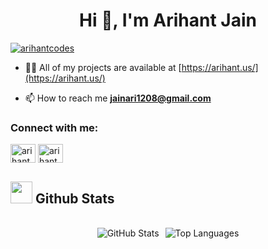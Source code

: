 <h1 align="center">Hi 👋, I'm Arihant Jain</h1>


<p align="left"> <a href="https://twitter.com/arihantcodes" target="blank"><img src="https://img.shields.io/twitter/follow/arihantcodes?logo=twitter&style=for-the-badge" alt="arihantcodes" /></a> </p>



- 👨‍💻 All of my projects are available at [https://arihant.us/](https://arihant.us/)

- 📫 How to reach me **jainari1208@gmail.com**

<h3 align="left">Connect with me:</h3>
<p align="left">
<a href="https://twitter.com/arihantcodes" target="blank"><img align="center" src="https://raw.githubusercontent.com/rahuldkjain/github-profile-readme-generator/master/src/images/icons/Social/twitter.svg" alt="arihantdotcom" height="30" width="40" /></a>
<a href="https://linkedin.com/in/arihantcodes" target="blank"><img align="center" src="https://raw.githubusercontent.com/rahuldkjain/github-profile-readme-generator/master/src/images/icons/Social/linked-in-alt.svg" alt="arihantdotcom" height="30" width="40" /></a>
</p>


## <img src="https://media.giphy.com/media/iY8CRBdQXODJSCERIr/giphy.gif" width="35"><b> Github Stats </b>
<br>

<div align="center" style="display: flex; justify-content: center; gap: 10px;">

  <img src="https://github-readme-stats.vercel.app/api?username=arihantcodes&theme=tokyonight&hide_border=true&include_all_commits=false&count_private=false" alt="GitHub Stats" />
 
  <img src="https://github-readme-stats.vercel.app/api/top-langs/?username=arihantcodes&theme=tokyonight&hide_border=true&include_all_commits=false&count_private=false&layout=compact" alt="Top Languages" />

</div>

